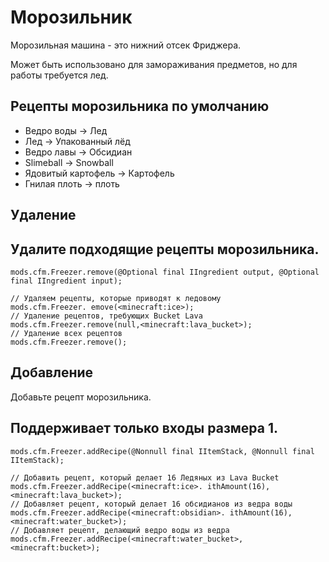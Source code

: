 # Морозильник

Морозильная машина - это нижний отсек Фриджера.

Может быть использовано для замораживания предметов, но для работы требуется лед.

## Рецепты морозильника по умолчанию

- Ведро воды -> Лед
- Лед -> Упакованный лёд
- Ведро лавы -> Обсидиан
- Slimeball -> Snowball
- Ядовитый картофель -> Картофель
- Гнилая плоть -> плоть

## Удаление

## Удалите подходящие рецепты морозильника.

```zenscript
mods.cfm.Freezer.remove(@Optional final IIngredient output, @Optional final IIngredient input);

// Удаляем рецепты, которые приводят к ледовому
mods.cfm.Freezer. emove(<minecraft:ice>);
// Удаление рецептов, требующих Bucket Lava
mods.cfm.Freezer.remove(null,<minecraft:lava_bucket>);
// Удаление всех рецептов
mods.cfm.Freezer.remove();
```

## Добавление

Добавьте рецепт морозильника.

## Поддерживает только входы размера 1.

```zenscript
mods.cfm.Freezer.addRecipe(@Nonnull final IItemStack, @Nonnull final IItemStack);

// Добавить рецепт, который делает 16 Ледяных из Lava Bucket
mods.cfm.Freezer.addRecipe(<minecraft:ice>. ithAmount(16),<minecraft:lava_bucket>);
// Добавляет рецепт, который делает 16 обсидианов из ведра воды
mods.cfm.Freezer.addRecipe(<minecraft:obsidian>. ithAmount(16),<minecraft:water_bucket>);
// Добавляет рецепт, делающий ведро воды из ведра
mods.cfm.Freezer.addRecipe(<minecraft:water_bucket>,<minecraft:bucket>);
```
